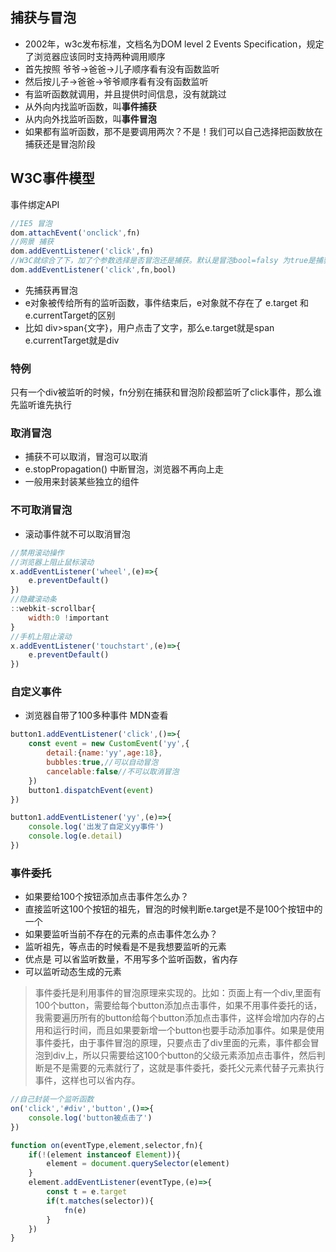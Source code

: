 ## 捕获与冒泡
* 2002年，w3c发布标准，文档名为DOM level 2 Events Specification，规定了浏览器应该同时支持两种调用顺序
* 首先按照 爷爷->爸爸->儿子顺序看有没有函数监听
* 然后按儿子->爸爸->爷爷顺序看有没有函数监听
* 有监听函数就调用，并且提供时间信息，没有就跳过
* 从外向内找监听函数，叫<strong>事件捕获</strong>
* 从内向外找监听函数，叫<strong>事件冒泡</strong>
* 如果都有监听函数，那不是要调用两次？不是！我们可以自己选择把函数放在捕获还是冒泡阶段

## W3C事件模型
事件绑定API
```javascript
//IE5 冒泡
dom.attachEvent('onclick',fn)
//网景 捕获
dom.addEventListener('click',fn)
//W3C就综合了下，加了个参数选择是否冒泡还是捕获。默认是冒泡bool=falsy 为true是捕获触发
dom.addEventListener('click',fn,bool)
```
* 先捕获再冒泡
* e对象被传给所有的监听函数，事件结束后，e对象就不存在了
e.target 和e.currentTarget的区别
* 比如 div>span{文字}，用户点击了文字，那么e.target就是span e.currentTarget就是div

### 特例
只有一个div被监听的时候，fn分别在捕获和冒泡阶段都监听了click事件，那么谁先监听谁先执行

### 取消冒泡
* 捕获不可以取消，冒泡可以取消
* e.stopPropagation() 中断冒泡，浏览器不再向上走
* 一般用来封装某些独立的组件

### 不可取消冒泡
* 滚动事件就不可以取消冒泡
```javascript
//禁用滚动操作
//浏览器上阻止鼠标滚动
x.addEventListener('wheel',(e)=>{
    e.preventDefault()
})
//隐藏滚动条
::webkit-scrollbar{
    width:0 !important
}
//手机上阻止滚动
x.addEventListener('touchstart',(e)=>{
    e.preventDefault()
})
```
### 自定义事件
* 浏览器自带了100多种事件 MDN查看
```javascript
button1.addEventListener('click',()=>{
    const event = new CustomEvent('yy',{
        detail:{name:'yy',age:18},
        bubbles:true,//可以自动冒泡
        cancelable:false//不可以取消冒泡
    })
    button1.dispatchEvent(event)
})

button1.addEventListener('yy',(e)=>{
    console.log('出发了自定义yy事件')
    console.log(e.detail)
})
```

### 事件委托
* 如果要给100个按钮添加点击事件怎么办？
* 直接监听这100个按钮的祖先，冒泡的时候判断e.target是不是100个按钮中的一个 
* 如果要监听当前不存在的元素的点击事件怎么办？
* 监听祖先，等点击的时候看是不是我想要监听的元素
* 优点是 可以省监听数量，不用写多个监听函数，省内存
* 可以监听动态生成的元素

> 事件委托是利用事件的冒泡原理来实现的。比如：页面上有一个div,里面有100个button，需要给每个button添加点击事件，如果不用事件委托的话，我需要遍历所有的button给每个button添加点击事件，这样会增加内存的占用和运行时间，而且如果要新增一个button也要手动添加事件。如果是使用事件委托，由于事件冒泡的原理，只要点击了div里面的元素，事件都会冒泡到div上，所以只需要给这100个button的父级元素添加点击事件，然后判断是不是需要的元素就行了，这就是事件委托，委托父元素代替子元素执行事件，这样也可以省内存。
```javascript
//自己封装一个监听函数
on('click','#div','button',()=>{
    console.log('button被点击了')
})

function on(eventType,element,selector,fn){
    if(!(element instanceof Element)){
        element = document.querySelector(element)
    }
    element.addEventListener(eventType,(e)=>{
        const t = e.target
        if(t.matches(selector)){
            fn(e)
        }
    })
}
```